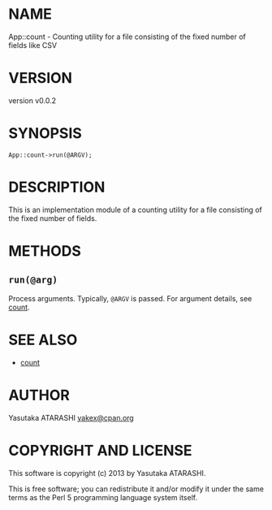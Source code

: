 # NAME

App::count - Counting utility for a file consisting of the fixed number of fields like CSV

# VERSION

version v0.0.2

# SYNOPSIS

    App::count->run(@ARGV);

# DESCRIPTION

This is an implementation module of a counting utility for a file consisting of the fixed number of fields.

# METHODS

## `run(@arg)`

Process arguments. Typically, `@ARGV` is passed. For argument details, see [count](http://search.cpan.org/perldoc?count).

# SEE ALSO

- [count](http://search.cpan.org/perldoc?count)

# AUTHOR

Yasutaka ATARASHI <yakex@cpan.org>

# COPYRIGHT AND LICENSE

This software is copyright (c) 2013 by Yasutaka ATARASHI.

This is free software; you can redistribute it and/or modify it under
the same terms as the Perl 5 programming language system itself.
